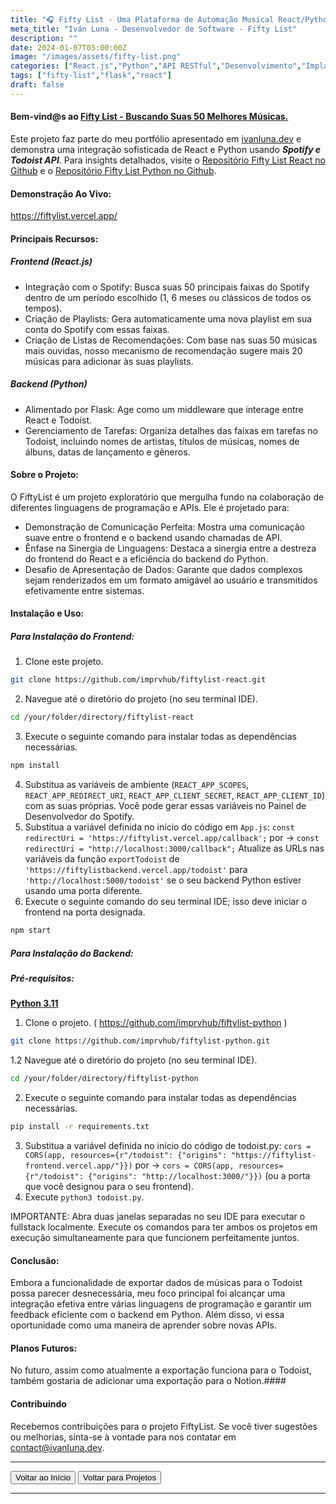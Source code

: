 ```yaml
---
title: "🎧 Fifty List - Uma Plataforma de Automação Musical React/Python."
meta_title: "Iván Luna - Desenvolvedor de Software - Fifty List"
description: ""
date: 2024-01-07T05:00:00Z
image: "/images/assets/fifty-list.png"
categories: ["React.js","Python","API RESTful","Desenvolvimento","Implantação Vercel"]
tags: ["fifty-list","flask","react"]
draft: false
---
```


#### Bem-vind@s ao [Fifty List - Buscando Suas 50 Melhores Músicas.](https://fiftylist.vercel.app/)

Este projeto faz parte do meu portfólio apresentado em [ivanluna.dev](https://ivanluna.dev) e demonstra uma integração sofisticada de React e Python usando **_Spotify e Todoist API_**. Para insights detalhados, visite o [Repositório Fifty List React no Github](https://github.com/imprvhub/fiftylist-react/) e o [Repositório Fifty List Python no Github](https://github.com/imprvhub/fiftylist-python/).

#### Demonstração Ao Vivo:
https://fiftylist.vercel.app/

#### Principais Recursos:

##### Frontend (React.js)
- Integração com o Spotify: Busca suas 50 principais faixas do Spotify dentro de um período escolhido (1, 6 meses ou clássicos de todos os tempos).
- Criação de Playlists: Gera automaticamente uma nova playlist em sua conta do Spotify com essas faixas.
- Criação de Listas de Recomendações: Com base nas suas 50 músicas mais ouvidas, nosso mecanismo de recomendação sugere mais 20 músicas para adicionar às suas playlists.

##### Backend (Python)
- Alimentado por Flask: Age como um middleware que interage entre React e Todoist.
- Gerenciamento de Tarefas: Organiza detalhes das faixas em tarefas no Todoist, incluindo nomes de artistas, títulos de músicas, nomes de álbuns, datas de lançamento e gêneros.

#### Sobre o Projeto:

O FiftyList é um projeto exploratório que mergulha fundo na colaboração de diferentes linguagens de programação e APIs. Ele é projetado para:
- Demonstração de Comunicação Perfeita: Mostra uma comunicação suave entre o frontend e o backend usando chamadas de API.
- Ênfase na Sinergia de Linguagens: Destaca a sinergia entre a destreza do frontend do React e a eficiência do backend do Python.
- Desafio de Apresentação de Dados: Garante que dados complexos sejam renderizados em um formato amigável ao usuário e transmitidos efetivamente entre sistemas.

#### Instalação e Uso:

##### Para Instalação do Frontend:
1. Clone este projeto.
 ```bash
git clone https://github.com/imprvhub/fiftylist-react.git

```
2. Navegue até o diretório do projeto (no seu terminal IDE).
```bash
cd /your/folder/directory/fiftylist-react
```
3. Execute o seguinte comando para instalar todas as dependências necessárias.
```bash
npm install
```
4. Substitua as variáveis de ambiente (`REACT_APP_SCOPES`, `REACT_APP_REDIRECT_URI`, `REACT_APP_CLIENT_SECRET`, `REACT_APP_CLIENT_ID`) com as suas próprias. Você pode gerar essas variáveis no Painel de Desenvolvedor do Spotify.
5. Substitua a variável definida no início do código em `App.js`:
   `const redirectUri = 'https://fiftylist.vercel.app/callback';` por -> `const redirectUri = "http://localhost:3000/callback";`
   Atualize as URLs nas variáveis da função `exportTodoist` de `'https://fiftylistbackend.vercel.app/todoist'` para `'http://localhost:5000/todoist'` se o seu backend Python estiver usando uma porta diferente.
6. Execute o seguinte comando do seu terminal IDE; isso deve iniciar o frontend na porta designada.
```bash
npm start
```

##### Para Instalação do Backend:
##### Pré-requisitos:
[**Python 3.11**](https://www.python.org/downloads/release/python-3110/)

1. Clone o projeto. ( https://github.com/imprvhub/fiftylist-python )
 ```bash
git clone https://github.com/imprvhub/fiftylist-python.git
```

1.2 Navegue até o diretório do projeto (no seu terminal IDE).
```bash
cd /your/folder/directory/fiftylist-python
```
2. Execute o seguinte comando para instalar todas as dependências necessárias.
```bash
pip install -r requirements.txt
```
3. Substitua a variável definida no início do código de todoist.py: `cors = CORS(app, resources={r"/todoist": {"origins": "https://fiftylist-frontend.vercel.app/"}})` por ->  `cors = CORS(app, resources={r"/todoist": {"origins": "http://localhost:3000/"}})` (ou a porta que você designou para o seu frontend).
4. Execute `python3 todoist.py`.
   
IMPORTANTE: Abra duas janelas separadas no seu IDE para executar o fullstack localmente. Execute os comandos para ter ambos os projetos em execução simultaneamente para que funcionem perfeitamente juntos.

#### Conclusão:

Embora a funcionalidade de exportar dados de músicas para o Todoist possa parecer desnecessária, meu foco principal foi alcançar uma integração efetiva entre várias linguagens de programação e garantir um feedback eficiente com o backend em Python. Além disso, vi essa oportunidade como uma maneira de aprender sobre novas APIs.

#### Planos Futuros:

No futuro, assim como atualmente a exportação funciona para o Todoist, também gostaria de adicionar uma exportação para o Notion.#### 

#### Contribuindo

Recebemos contribuições para o projeto FiftyList. Se você tiver sugestões ou melhorias, sinta-se à vontade para nos contatar em contact@ivanluna.dev.

---
<div class="flex justify-between">
      <button class="btn btn-primary" onclick="window.location.href='/';">Voltar ao Início</button>
      <button class="btn btn-primary" onclick="window.location.href='/projetos';">Voltar para Projetos</button>     
</div>

---
